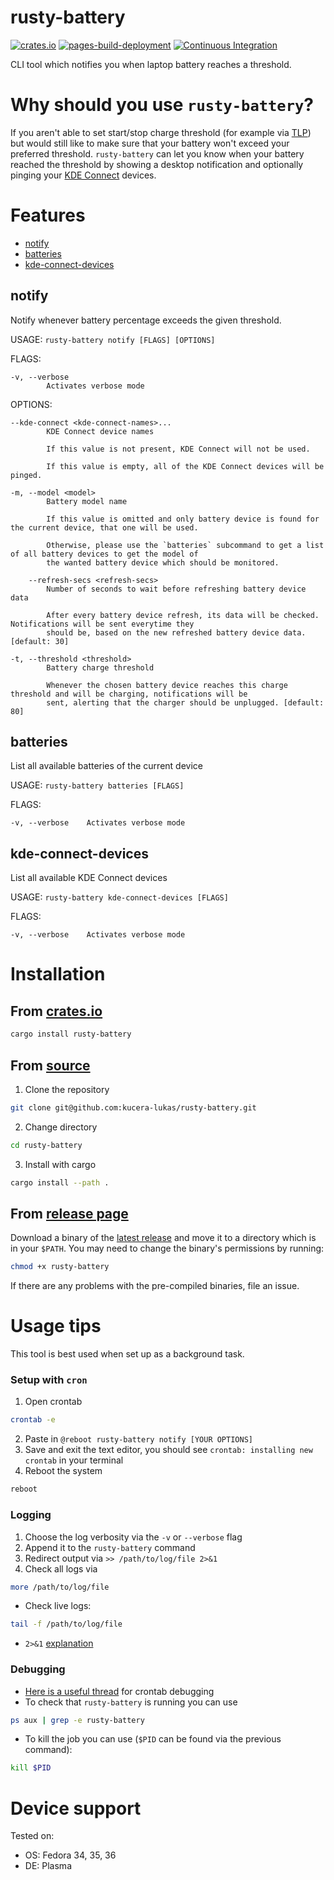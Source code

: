 # rusty-battery

[![crates.io](https://img.shields.io/crates/v/rusty-battery?logo=rust)](https://crates.io/crates/rusty-battery)
[![pages-build-deployment](https://github.com/kucera-lukas/rusty-battery/actions/workflows/pages/pages-build-deployment/badge.svg)](https://rustybattery.lukaskucera.com)
[![Continuous Integration](https://github.com/kucera-lukas/rusty-battery/actions/workflows/ci.yml/badge.svg)](https://github.com/kucera-lukas/rusty-battery/actions/workflows/ci.yml)

CLI tool which notifies you when laptop battery reaches a threshold.

# Why should you use `rusty-battery`?

If you aren't able to set start/stop charge threshold
(for example via [TLP](https://linrunner.de/tlp/)) but would still like to
make sure that your battery won't exceed your preferred threshold.
`rusty-battery` can let you know when your battery reached the threshold by
showing a desktop notification and optionally pinging your
[KDE Connect](https://kdeconnect.kde.org/) devices.

# Features

- [notify](#notify)
- [batteries](#batteries)
- [kde-connect-devices](#kde-connect-devices)

## notify

Notify whenever battery percentage exceeds the given threshold.

USAGE:
`rusty-battery notify [FLAGS] [OPTIONS]`

FLAGS:

    -v, --verbose
            Activates verbose mode

OPTIONS:

    --kde-connect <kde-connect-names>...
            KDE Connect device names

            If this value is not present, KDE Connect will not be used.

            If this value is empty, all of the KDE Connect devices will be pinged.

    -m, --model <model>
            Battery model name

            If this value is omitted and only battery device is found for the current device, that one will be used.

            Otherwise, please use the `batteries` subcommand to get a list of all battery devices to get the model of
            the wanted battery device which should be monitored.

        --refresh-secs <refresh-secs>
            Number of seconds to wait before refreshing battery device data

            After every battery device refresh, its data will be checked. Notifications will be sent everytime they
            should be, based on the new refreshed battery device data. [default: 30]

    -t, --threshold <threshold>
            Battery charge threshold

            Whenever the chosen battery device reaches this charge threshold and will be charging, notifications will be
            sent, alerting that the charger should be unplugged. [default: 80]

## batteries

List all available batteries of the current device

USAGE:
`rusty-battery batteries [FLAGS]`

FLAGS:

    -v, --verbose    Activates verbose mode

## kde-connect-devices

List all available KDE Connect devices

USAGE:
`rusty-battery kde-connect-devices [FLAGS]`

FLAGS:

    -v, --verbose    Activates verbose mode

# Installation

## From [crates.io](https://crates.io/crates/rusty-battery)

```sh
cargo install rusty-battery
```

## From [source](https://github.com/kucera-lukas/rusty-battery)

1. Clone the repository

```sh
git clone git@github.com:kucera-lukas/rusty-battery.git
```

2. Change directory

```sh
cd rusty-battery
```

3. Install with cargo

```sh
cargo install --path .
```

## From [release page](https://github.com/kucera-lukas/rusty-battery/releases)

Download a binary of the
[latest release](https://github.com/kucera-lukas/rusty-battery/releases/latest)
and move it to a directory which is in your `$PATH`.
You may need to change the binary's permissions by running:

```sh
chmod +x rusty-battery
```

If there are any problems with the pre-compiled binaries, file an issue.

# Usage tips

This tool is best used when set up as a background task.

### Setup with `cron`

1. Open crontab

```sh
crontab -e
```

2. Paste in `@reboot rusty-battery notify [YOUR OPTIONS]`
3. Save and exit the text editor, you should see `crontab: installing new crontab` in your terminal
4. Reboot the system

```sh
reboot
```

### Logging

1. Choose the log verbosity via the `-v` or `--verbose` flag
2. Append it to the `rusty-battery` command
3. Redirect output via `>> /path/to/log/file 2>&1`
4. Check all logs via

```sh
more /path/to/log/file
```

- Check live logs:

```sh
tail -f /path/to/log/file
```

- `2>&1` [explanation](https://stackoverflow.com/questions/818255/in-the-shell-what-does-21-mean)

### Debugging

- [Here is a useful thread](https://askubuntu.com/questions/23009/why-crontab-scripts-are-not-working) for crontab debugging
- To check that `rusty-battery` is running you can use

```sh
ps aux | grep -e rusty-battery
```

- To kill the job you can use (`$PID` can be found via the previous command):

```sh
kill $PID
```

# Device support

Tested on:

- OS: Fedora 34, 35, 36
- DE: Plasma
